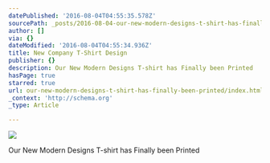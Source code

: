 ```yaml
---
datePublished: '2016-08-04T04:55:35.578Z'
sourcePath: _posts/2016-08-04-our-new-modern-designs-t-shirt-has-finally-been-printed.md
author: []
via: {}
dateModified: '2016-08-04T04:55:34.936Z'
title: New Company T-Shirt Design
publisher: {}
description: Our New Modern Designs T-shirt has Finally been Printed
hasPage: true
starred: true
url: our-new-modern-designs-t-shirt-has-finally-been-printed/index.html
_context: 'http://schema.org'
_type: Article

---
```

![](https://the-grid-user-content.s3-us-west-2.amazonaws.com/e87fe051-75db-4668-a3a1-e916a7e47ab4.jpg)

Our New Modern Designs T-shirt has Finally been Printed
